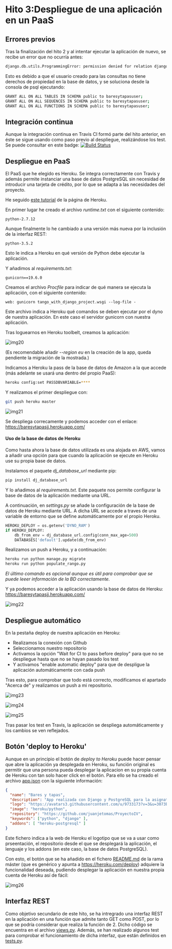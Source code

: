 # Hito 3:Despliegue de una aplicación en un PaaS
## Errores previos
Tras la finalización del hito 2 y al intentar ejecutar la aplicación de nuevo, se recibe un error que no ocurría antes:
```bash
django.db.utils.ProgrammingError: permission denied for relation django_migrations
```
Esto es debido a que el usuario creado para las consultas no tiene derechos de propiedad en la base de datos, y se soluciona desde la consola de psql ejecutando:
```bash
GRANT ALL ON ALL TABLES IN SCHEMA public to baresytapasuser;
GRANT ALL ON ALL SEQUENCES IN SCHEMA public to baresytapasuser;
GRANT ALL ON ALL FUNCTIONS IN SCHEMA public to baresytapasuser;
```
## Integración continua
Aunque la integración continua en Travis CI formó parte del hito anterior, en éste se sigue usando como paso previo al despliegue, realizándose los test.
Se puede consultar en este badge: [![Build Status](https://travis-ci.org/juanjetomas/ProyectoIV.svg?branch=master)](https://travis-ci.org/juanjetomas/ProyectoIV)

## Despliegue en PaaS
El PaaS que he elegido es Heroku. Se integra correctamente con Travis y además permite instanciar una base de datos PostgreSQL sin necesidad de introducir una tarjeta de crédito, por lo que se adapta a las necesidades del proyecto.

He seguido [este tutorial](https://devcenter.heroku.com/articles/deploying-python) de la página de Heroku.

En primer lugar he creado el archivo _runtime.txt_ con el siguiente contenido:
```
python-2.7.12
```
Aunque finalmente lo he cambiado a una versión más nueva por la inclusión de la interfaz REST:
```
python-3.5.2
```
Esto le indica a Heroku en qué versión de Python debe ejecutar la aplicación.

Y añadimos al _requirements.txt_:
```
gunicorn==19.6.0
```
Creamos el archivo _Procfile_ para indicar de qué manera se ejecuta la aplicación, con el siguiente contenido:
```
web: gunicorn tango_with_django_project.wsgi --log-file -
```

Este archivo indica a Heroku qué comandos se deben ejecutar por el dyno de nuestra aplicación. En este caso el servidor gunicorn con nuestra aplicación.

Tras loguearnos en Heroku toolbelt, creamos la aplicación:

![img20](capturas/captura20.png)

(Es recomendable añadir _--region eu_ en la creación de la app, queda pendiente la migración de la mostrada.)

Indicamos a Heroku la pass de la base de datos de Amazon a la que accede (más adelante se usará una dentro del propio PaaS):
```bash
heroku config:set PASSDBVARIABLE=****
```

Y realizamos el primer despliegue con:
```bash
git push heroku master
```

![img21](capturas/captura21.png)

Se despliega correcamente y podemos acceder con el enlace:
https://baresytapasjj.herokuapp.com/

#### Uso de la base de datos de Heroku
Como hasta ahora la base de datos utilizada es una alojada en AWS, vamos a añadir una opción para que cuando la aplicación se ejecute en Heroku use su propia base de datos.

Instalamos el paquete _dj_database_url_ mediante pip:
```bash
pip install dj_database_url
```
Y lo añadimos al _requirements.txt_. Este paquete nos permite configurar la base de datos de la aplicación mediante una URL.

A continuación, en _settings.py_ se añade la configuración de la base de datos de Heroku mediante URL. A dicha URL se accede a traves de una variable de entorno que se define automáticamente por el propio Heroku.

```python
HEROKU_DEPLOY = os.getenv('DYNO_RAM')
if HEROKU_DEPLOY:
    db_from_env = dj_database_url.config(conn_max_age=500)
    DATABASES['default'].update(db_from_env)
```

Realizamos un push a Heroku, y a continuación:
```bash
heroku run python manage.py migrate
heroku run python populate_rango.py
```
_El último comando es opcional aunque es útil para comprobar que se puede leeer información de la BD correctamente._

Y ya podemos acceder a la aplicación usando la base de datos de Heroku:
https://baresytapasjj.herokuapp.com/

![img22](capturas/captura22.png)

## Despliegue automático
En la pestaña deploy de nuestra aplicación en Heroku:
* Realizamos la conexión con Github
* Seleccionamos nuestro repositorio
* Activamos la opción "Wait for CI to pass before deploy" para que no se despliegue hasta que no se hayan pasado los test
* Y activamos "enable automatic deploy" para que de despligue la aplicación automáticamente con cada push

Tras esto, para comprobar que todo está correcto, modificamos el apartado "Acerca de" y realizamos un push a mi repositorio.

![img23](capturas/captura23.png)

![img24](capturas/captura24.png)

![img25](capturas/captura25.png)

Tras pasar los test en Travis, la aplicación se despliega automáticamente y los cambios se ven reflejados.

## Botón 'deploy to Heroku'
Aunque en un principio el botón de _deploy to Heroku_ puede hacer pensar que abre la aplicación ya desplegada en Heroku, su función original es permitir que una persona pueda desplegar la aplicacion en su propia cuenta de Heroku con tan solo hacer click en el botón. Para ello se ha creado el archivo [app.json](https://github.com/juanjetomas/ProyectoIV/blob/master/app.json) con la siguiente información:
```json
{
  "name": "Bares y tapas",
  "description": "App realizada con Django y PostgreSQL para la asignatura IV",
  "logo": "https://avatars3.githubusercontent.com/u/9733173?v=3&u=3073beb3aa9b174b98e4e4c6e6e9f7a893e7cdd2&s=140",
  "image": "heroku/python",
  "repository": "https://github.com/juanjetomas/ProyectoIV",
  "keywords": ["python", "django" ],
  "addons": [ "heroku-postgresql" ]
}
```
Este fichero indica a la web de Heroku el logotipo que se va a usar como prseentación, el repositorio desde el que se desplegará la aplicación, el lenguaje y los addons (en este caso, la base de datos PostgreSQL).

Con esto, el botón que se ha añadido en el fichero [README.md](https://github.com/juanjetomas/ProyectoIV) de la rama máster (que es genérico y apunta a https://heroku.com/deploy) adquiere la funcionalidad deseada, pudiendo desplegar la aplicación en nuestra propia cuenta de Heroku así de fácil:

![img26](capturas/captura26.png)

## Interfaz REST
Como objetivo secundario de este hito, se ha intregrado una interfaz REST en la aplicación en una función que admite tanto GET como POST, por lo que se podría considerar que realiza la función de 2. Dicho código se encuentra en el archivo [views.py](https://github.com/juanjetomas/ProyectoIV/blob/master/rango/views.py). Además, se han realizado algunos test para comprobar el funcionamiento de dicha interfaz, que están definidos en [tests.py](https://github.com/juanjetomas/ProyectoIV/blob/master/rango/tests.py).

